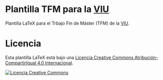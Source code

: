 # Plantilla TFM para la [VIU](https://www.universidadviu.com/es/)
Plantilla LaTeX para el Trbajo Fin de Máster (TFM) de la [VIU](https://www.universidadviu.com/es/).

# Licencia
Esta plantilla LaTeX está bajo una <a rel="license" href="http://creativecommons.org/licenses/by-sa/4.0/">Licencia Creative Commons Atribución-CompartirIgual 4.0 Internacional</a>. 

<a rel="license" href="http://creativecommons.org/licenses/by-sa/4.0/"><img alt="Licencia Creative Commons" style="border-width:0" src="https://i.creativecommons.org/l/by-sa/4.0/88x31.png" /></a><br />
